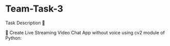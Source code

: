 # Team-Task-3
Task Description 📄

📌 Create Live Streaming Video Chat App without voice using cv2 module of Python: 
